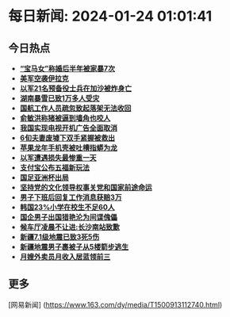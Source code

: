 
# 每日新闻: 2024-01-24 01:01:41
## 今日热点

- **[“宝马女”称婚后半年被家暴7次](https://www.163.com/search?keyword=%E2%80%9C%E5%AE%9D%E9%A9%AC%E5%A5%B3%E2%80%9D%E7%A7%B0%E5%A9%9A%E5%90%8E%E5%8D%8A%E5%B9%B4%E8%A2%AB%E5%AE%B6%E6%9A%B47%E6%AC%A1)**
- **[美军空袭伊拉克](https://www.163.com/search?keyword=%E7%BE%8E%E5%86%9B%E7%A9%BA%E8%A2%AD%E4%BC%8A%E6%8B%89%E5%85%8B)**
- **[以军21名预备役士兵在加沙被炸身亡](https://www.163.com/search?keyword=%E4%BB%A5%E5%86%9B21%E5%90%8D%E9%A2%84%E5%A4%87%E5%BD%B9%E5%A3%AB%E5%85%B5%E5%9C%A8%E5%8A%A0%E6%B2%99%E8%A2%AB%E7%82%B8%E8%BA%AB%E4%BA%A1)**
- **[湖南暴雪已致1万多人受灾](https://www.163.com/search?keyword=%E6%B9%96%E5%8D%97%E6%9A%B4%E9%9B%AA%E5%B7%B2%E8%87%B41%E4%B8%87%E5%A4%9A%E4%BA%BA%E5%8F%97%E7%81%BE)**
- **[国航工作人员疏忽致起落架无法收回](https://www.163.com/search?keyword=%E5%9B%BD%E8%88%AA%E5%B7%A5%E4%BD%9C%E4%BA%BA%E5%91%98%E7%96%8F%E5%BF%BD%E8%87%B4%E8%B5%B7%E8%90%BD%E6%9E%B6%E6%97%A0%E6%B3%95%E6%94%B6%E5%9B%9E)**
- **[俞敏洪称猪被逼到墙角也咬人](https://www.163.com/search?keyword=%E4%BF%9E%E6%95%8F%E6%B4%AA%E7%A7%B0%E7%8C%AA%E8%A2%AB%E9%80%BC%E5%88%B0%E5%A2%99%E8%A7%92%E4%B9%9F%E5%92%AC%E4%BA%BA)**
- **[我国实现电视开机广告全面取消](https://www.163.com/search?keyword=%E6%88%91%E5%9B%BD%E5%AE%9E%E7%8E%B0%E7%94%B5%E8%A7%86%E5%BC%80%E6%9C%BA%E5%B9%BF%E5%91%8A%E5%85%A8%E9%9D%A2%E5%8F%96%E6%B6%88)**
- **[6旬夫妻废墟下双手紧握被救出](https://www.163.com/search?keyword=6%E6%97%AC%E5%A4%AB%E5%A6%BB%E5%BA%9F%E5%A2%9F%E4%B8%8B%E5%8F%8C%E6%89%8B%E7%B4%A7%E6%8F%A1%E8%A2%AB%E6%95%91%E5%87%BA)**
- **[苹果龙年手机壳被吐槽指蟒为龙](https://www.163.com/search?keyword=%E8%8B%B9%E6%9E%9C%E9%BE%99%E5%B9%B4%E6%89%8B%E6%9C%BA%E5%A3%B3%E8%A2%AB%E5%90%90%E6%A7%BD%E6%8C%87%E8%9F%92%E4%B8%BA%E9%BE%99)**
- **[以军遭遇损失最惨重一天](https://www.163.com/search?keyword=%E4%BB%A5%E5%86%9B%E9%81%AD%E9%81%87%E6%8D%9F%E5%A4%B1%E6%9C%80%E6%83%A8%E9%87%8D%E4%B8%80%E5%A4%A9)**
- **[支付宝公布五福新玩法](https://www.163.com/search?keyword=%E6%94%AF%E4%BB%98%E5%AE%9D%E5%85%AC%E5%B8%83%E4%BA%94%E7%A6%8F%E6%96%B0%E7%8E%A9%E6%B3%95)**
- **[国足亚洲杯出局](https://www.163.com/search?keyword=%E5%9B%BD%E8%B6%B3%E4%BA%9A%E6%B4%B2%E6%9D%AF%E5%87%BA%E5%B1%80)**
- **[坚持党的文化领导权事关党和国家前途命运](https://www.163.com/search?keyword=%E5%9D%9A%E6%8C%81%E5%85%9A%E7%9A%84%E6%96%87%E5%8C%96%E9%A2%86%E5%AF%BC%E6%9D%83%E4%BA%8B%E5%85%B3%E5%85%9A%E5%92%8C%E5%9B%BD%E5%AE%B6%E5%89%8D%E9%80%94%E5%91%BD%E8%BF%90)**
- **[男子下班后回复工作消息获赔3万](https://www.163.com/search?keyword=%E7%94%B7%E5%AD%90%E4%B8%8B%E7%8F%AD%E5%90%8E%E5%9B%9E%E5%A4%8D%E5%B7%A5%E4%BD%9C%E6%B6%88%E6%81%AF%E8%8E%B7%E8%B5%943%E4%B8%87)**
- **[韩国23%小学在校生不足60人](https://www.163.com/search?keyword=%E9%9F%A9%E5%9B%BD23%25%E5%B0%8F%E5%AD%A6%E5%9C%A8%E6%A0%A1%E7%94%9F%E4%B8%8D%E8%B6%B360%E4%BA%BA)**
- **[国企男子出国猎艳沦为间谍傀儡](https://www.163.com/search?keyword=%E5%9B%BD%E4%BC%81%E7%94%B7%E5%AD%90%E5%87%BA%E5%9B%BD%E7%8C%8E%E8%89%B3%E6%B2%A6%E4%B8%BA%E9%97%B4%E8%B0%8D%E5%82%80%E5%84%A1)**
- **[候车厅凌晨不让进:长沙南站致歉](https://www.163.com/search?keyword=%E5%80%99%E8%BD%A6%E5%8E%85%E5%87%8C%E6%99%A8%E4%B8%8D%E8%AE%A9%E8%BF%9B+%E9%95%BF%E6%B2%99%E5%8D%97%E7%AB%99%E8%87%B4%E6%AD%89)**
- **[新疆7.1级地震已致3死5伤](https://www.163.com/search?keyword=%E6%96%B0%E7%96%867.1%E7%BA%A7%E5%9C%B0%E9%9C%87%E5%B7%B2%E8%87%B43%E6%AD%BB5%E4%BC%A4)**
- **[新疆地震男子裹被子从5楼箭步逃生](https://www.163.com/search?keyword=%E6%96%B0%E7%96%86%E5%9C%B0%E9%9C%87%E7%94%B7%E5%AD%90%E8%A3%B9%E8%A2%AB%E5%AD%90%E4%BB%8E5%E6%A5%BC%E7%AE%AD%E6%AD%A5%E9%80%83%E7%94%9F)**
- **[月嫂外卖员月收入居蓝领前三](https://www.163.com/search?keyword=%E6%9C%88%E5%AB%82%E5%A4%96%E5%8D%96%E5%91%98%E6%9C%88%E6%94%B6%E5%85%A5%E5%B1%85%E8%93%9D%E9%A2%86%E5%89%8D%E4%B8%89)**

## 更多
[网易新闻] (https://www.163.com/dy/media/T1500913112740.html)
